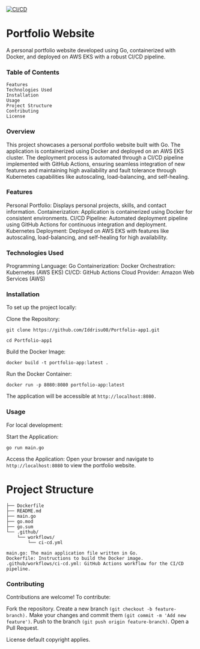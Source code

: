 [![CI/CD](https://github.com/Iddrisu08/Portfolio-app1/actions/workflows/ci.yaml/badge.svg)](https://github.com/Iddrisu08/Portfolio-app1/actions/workflows/ci.yaml)


# Portfolio Website

A personal portfolio website developed using Go, containerized with Docker, and deployed on AWS EKS with a robust CI/CD pipeline.

### Table of Contents

```Overview
Features
Technologies Used
Installation
Usage
Project Structure
Contributing
License
```

### Overview

This project showcases a personal portfolio website built with Go. The application is containerized using Docker and deployed on an AWS EKS cluster. The deployment process is automated through a CI/CD pipeline implemented with GitHub Actions, ensuring seamless integration of new features and maintaining high availability and fault tolerance through Kubernetes capabilities like autoscaling, load-balancing, and self-healing.

### Features

Personal Portfolio: Displays personal projects, skills, and contact information.
Containerization: Application is containerized using Docker for consistent environments.
CI/CD Pipeline: Automated deployment pipeline using GitHub Actions for continuous integration and deployment.
Kubernetes Deployment: Deployed on AWS EKS with features like autoscaling, load-balancing, and self-healing for high availability.

### Technologies Used

Programming Language: Go
Containerization: Docker
Orchestration: Kubernetes (AWS EKS)
CI/CD: GitHub Actions
Cloud Provider: Amazon Web Services (AWS)

### Installation

To set up the project locally:

Clone the Repository:

`git clone https://github.com/Iddrisu08/Portfolio-app1.git`

`cd Portfolio-app1`

Build the Docker Image:

`docker build -t portfolio-app:latest .`

Run the Docker Container:

`docker run -p 8080:8080 portfolio-app:latest`

The application will be accessible at `http://localhost:8080.`

### Usage

For local development:

Start the Application:

`go run main.go`

Access the Application: Open your browser and navigate to `http://localhost:8080` to view the portfolio website.

# Project Structure

```Portfolio-app1/
├── Dockerfile
├── README.md
├── main.go
├── go.mod
├── go.sum
└── .github/
    └── workflows/
        └── ci-cd.yml
        
main.go: The main application file written in Go.
Dockerfile: Instructions to build the Docker image.
.github/workflows/ci-cd.yml: GitHub Actions workflow for the CI/CD pipeline.
```

### Contributing

Contributions are welcome! To contribute:

Fork the repository.
Create a new branch `(git checkout -b feature-branch).`
Make your changes and commit them `(git commit -m 'Add new feature')`.
Push to the branch `(git push origin feature-branch)`.
Open a Pull Request.

License
default copyright applies.


